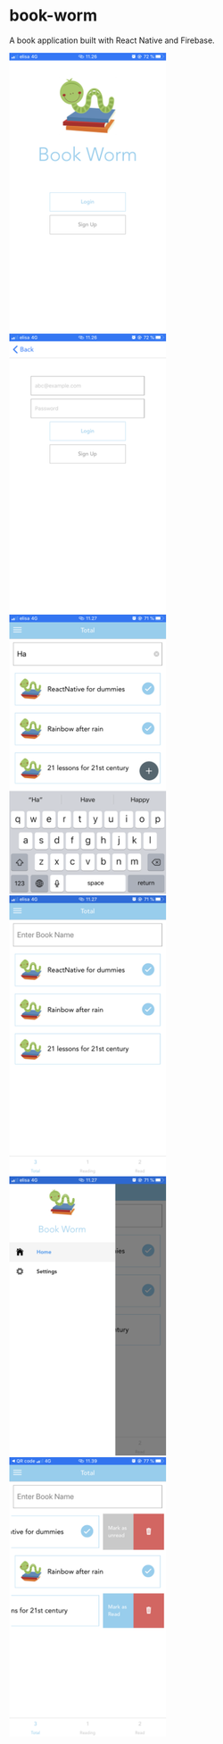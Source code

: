 # book-worm

A book application built with React Native and Firebase.

<div display="flex" padding="10">
<img src="screenshots/IMG_1063.PNG?raw=true" height="500" title="Login screen">
<img src="screenshots/IMG_1064.PNG?raw=true" height="500" title="Login screen">
<img src="screenshots/IMG_1065.PNG?raw=true" height="500" title="Home screen">
<img src="screenshots/IMG_1066.PNG?raw=true" height="500" title="Home screen">
<img src="screenshots/IMG_1067.PNG?raw=true" height="500" title="Setting">
<img src="screenshots/IMG_1113.PNG?raw=true" height="500" title="Mark book as read">
</div>
